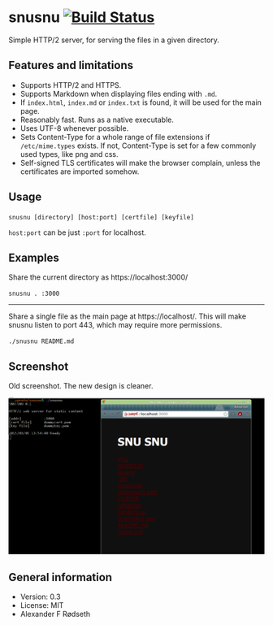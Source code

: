 # snusnu [![Build Status](https://travis-ci.org/xyproto/snusnu.svg?branch=master)](https://travis-ci.org/xyproto/snusnu)

Simple HTTP/2 server, for serving the files in a given directory.


Features and limitations
------------------------

* Supports HTTP/2 and HTTPS.
* Supports Markdown when displaying files ending with `.md`.
* If `index.html`, `index.md` or `index.txt` is found, it will be used for the main page.
* Reasonably fast. Runs as a native executable.
* Uses UTF-8 whenever possible.
* Sets Content-Type for a whole range of file extensions if `/etc/mime.types` exists. If not, Content-Type is set for a few commonly used types, like png and css.
* Self-signed TLS certificates will make the browser complain, unless the certificates are imported somehow.

Usage
-----

`snusnu [directory] [host:port] [certfile] [keyfile]`

`host:port` can be just `:port` for localhost.

Examples
------------------------------

Share the current directory as https://localhost:3000/

`snusnu . :3000`

---

Share a single file as the main page at https://localhost/. This will make snusnu listen to port 443, which may require more permissions.

`./snusnu README.md`

Screenshot
----------

Old screenshot. The new design is cleaner.

<img src="https://raw.githubusercontent.com/xyproto/snusnu/master/img/snusnu.png">

General information
-------------------

* Version: 0.3
* License: MIT
* Alexander F Rødseth

